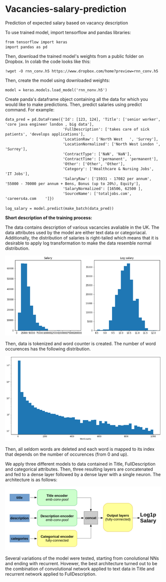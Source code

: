 # Vacancies-salary-prediction
Prediction of expected salary based on vacancy description

To use trained model, import tensorflow and pandas libraries:
```
from tensorflow import keras
import pandas as pd
```
Then, download the trained model's weights from a public folder on Dropbox. In colab the code looks like this:
```
!wget -O rnn_conv.h5 https://www.dropbox.com/home?preview=rnn_conv.h5
```
Then, create the model using downloaded weights:
```
model = keras.models.load_model('rnn_nonv.h5')
```
Create panda's dataframe object containing all the data for which you would like to make predictions. Then, predict salaries using predict command. For example:
```
data_pred = pd.DataFrame({'Id': [123, 124], 'Title': ['senior worker', 'core java engineer london , big data'], 
                          'FullDescription': ['takes care of sick patients', 'develops applications'],
                          'LocationRaw': ['North West	', 'Surrey'],
                          'LocationNormalized': ['North West London	', 'Surrey'],
                          'ContractType': ['NaN', 'NaN'],
                          'ContractTime': ['permanent', 'permanent'],
                          'Other': ['Other', 'Other'],
                          'Category': ['Healthcare & Nursing Jobs', 'IT Jobs'],
                          'SalaryRaw': ['15931 - 17082 per annum', '55000 - 70000 per annum + Bens, Bonus (up to 20%), Equity'],
                          'SalaryNormalized': [16506, 62500	],
                          'SourceName': ['totaljobs.com', 'careers4a.com	']})
                          
log_salary = model.predict(make_batch(data_pred))
```


**Short description of the training process:**

The data contains description of various vacancies avaliable in the UK. The data attributes used by the model are either text data or categoriacal. Additionally, the distribution of salaries is right-tailed which means that it is desirable to apply log transformation to make the data resemble normal distribution.

![](/images/salaries_dist.png)

Then, data is tokenized and word counter is created. The number of word occurences has the following distribution.

![](/images/wordcounts_dist.png)

Then, all seldom words are deleted and each word is mapped to its index that depends on the number of occurences (from 0 and up).

We apply three different models to data contained in Title, FullDescription and categorical attributes. Then, three resulting layers are concatenated and fed to a dense layer followed by a dense layer with a single neuron. The architecture is as follows:

![](/images/model.png)

Several variations of the model were tested, starting from conolutional NNs and ending with recurrent. Hovewer, the best architecture turned out to be the combination of convolutional network applied to text data in Title and recurrent network applied to FullDescription.


